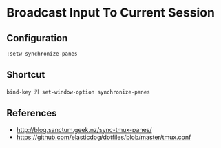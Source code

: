 # Broadcast Input To Current Session

## Configuration

```
:setw synchronize-panes
```

## Shortcut
```
bind-key 키 set-window-option synchronize-panes
```

## References
* http://blog.sanctum.geek.nz/sync-tmux-panes/
* https://github.com/elasticdog/dotfiles/blob/master/tmux.conf